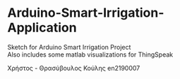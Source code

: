 # Arduino-Smart-Irrigation-Application
Sketch for Arduino Smart Irrigation Project <br>
Also includes some matlab visualizations for ThingSpeak

Χρήστος - Θρασύβουλος Κούλης
en2190007

